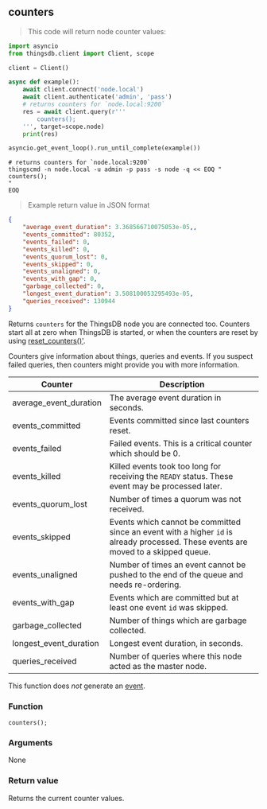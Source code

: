 ## counters

> This code will return node counter values:

```python
import asyncio
from thingsdb.client import Client, scope

client = Client()

async def example():
    await client.connect('node.local')
    await client.authenticate('admin', 'pass')
    # returns counters for `node.local:9200`
    res = await client.query(r'''
        counters();
    ''', target=scope.node)
    print(res)

asyncio.get_event_loop().run_until_complete(example())
```

```shell
# returns counters for `node.local:9200`
thingscmd -n node.local -u admin -p pass -s node -q << EOQ "
counters();
"
EOQ
```

> Example return value in JSON format

```json
{
    "average_event_duration": 3.368566710075053e-05,,
    "events_committed": 80352,
    "events_failed": 0,
    "events_killed": 0,
    "events_quorum_lost": 0,
    "events_skipped": 0,
    "events_unaligned": 0,
    "events_with_gap": 0,
    "garbage_collected": 0,
    "longest_event_duration": 3.508100053295493e-05,
    "queries_received": 130944
}
```

Returns `counters` for the ThingsDB node you are connected too. Counters start all at zero when ThingsDB
is started, or when the counters are reset by using [reset_counters()'](#reset-counters).

Counters give information about things, queries and events. If you suspect failed queries, then
counters might provide you with more information.

Counter | Description
------- | -----------
average_event_duration | The average event duration in seconds.
events_committed | Events committed since last counters reset.
events_failed | Failed events. This is a critical counter which should be 0.
events_killed | Killed events took too long for receiving the `READY` status. These event may be processed later.
events_quorum_lost | Number of times a quorum was not received.
events_skipped | Events which cannot be committed since an event with a higher `id` is already processed. These events are moved to a skipped queue.
events_unaligned | Number of times an event cannot be pushed to the end of the queue and needs re-ordering.
events_with_gap | Events which are committed but at least one event `id` was skipped.
garbage_collected | Number of things which are garbage collected.
longest_event_duration | Longest event duration, in seconds.
queries_received | Number of queries where this node acted as the master node.

This function does *not* generate an [event](#events).

### Function
`counters();`

### Arguments
None

### Return value
Returns the current counter values.
